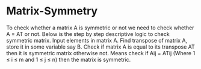 # Matrix-Symmetry
To check whether a matrix A is symmetric or not we need to check whether A = AT or not. Below is the step by step descriptive logic to check symmetric matrix. Input elements in matrix A. Find transpose of matrix A, store it in some variable say B. Check if matrix A is equal to its transpose AT then it is symmetric matrix otherwise not. Means check if Aij = ATij (Where 1 ≤ i ≤ m and 1 ≤ j ≤ n) then the matrix is symmetric.
